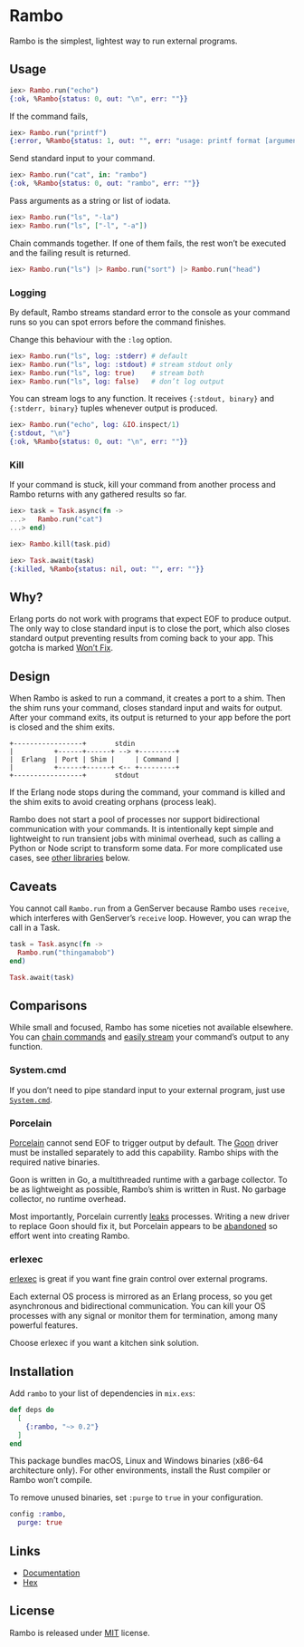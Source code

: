 # Rambo

Rambo is the simplest, lightest way to run external programs.

## Usage

```elixir
iex> Rambo.run("echo")
{:ok, %Rambo{status: 0, out: "\n", err: ""}}
```

If the command fails,

```elixir
iex> Rambo.run("printf")
{:error, %Rambo{status: 1, out: "", err: "usage: printf format [arguments ...]\n"}}
```

Send standard input to your command.

```elixir
iex> Rambo.run("cat", in: "rambo")
{:ok, %Rambo{status: 0, out: "rambo", err: ""}}
```

Pass arguments as a string or list of iodata.

```elixir
iex> Rambo.run("ls", "-la")
iex> Rambo.run("ls", ["-l", "-a"])
```

Chain commands together. If one of them fails, the rest won’t be executed and
the failing result is returned.

```elixir
iex> Rambo.run("ls") |> Rambo.run("sort") |> Rambo.run("head")
```

### Logging

By default, Rambo streams standard error to the console as your command runs so
you can spot errors before the command finishes.

Change this behaviour with the `:log` option.

```elixir
iex> Rambo.run("ls", log: :stderr) # default
iex> Rambo.run("ls", log: :stdout) # stream stdout only
iex> Rambo.run("ls", log: true)    # stream both
iex> Rambo.run("ls", log: false)   # don’t log output
```

You can stream logs to any function. It receives `{:stdout, binary}` and
`{:stderr, binary}` tuples whenever output is produced.

```elixir
iex> Rambo.run("echo", log: &IO.inspect/1)
{:stdout, "\n"}
{:ok, %Rambo{status: 0, out: "\n", err: ""}}
```

### Kill

If your command is stuck, kill your command from another process and Rambo
returns with any gathered results so far.

```elixir
iex> task = Task.async(fn ->
...>   Rambo.run("cat")
...> end)

iex> Rambo.kill(task.pid)

iex> Task.await(task)
{:killed, %Rambo{status: nil, out: "", err: ""}}
```

## Why?

Erlang ports do not work with programs that expect EOF to produce output. The
only way to close standard input is to close the port, which also closes
standard output preventing results from coming back to your app. This gotcha
is marked [Won’t Fix](https://bugs.erlang.org/browse/ERL-128).

## Design

When Rambo is asked to run a command, it creates a port to a shim. Then the shim
runs your command, closes standard input and waits for output. After your
command exits, its output is returned to your app before the port is closed and
the shim exits.

```
+-----------------+       stdin
|          +------+------+ --> +---------+
|  Erlang  | Port | Shim |     | Command |
|          +------+------+ <-- +---------+
+-----------------+       stdout
```

If the Erlang node stops during the command, your command is killed and the shim
exits to avoid creating orphans (process leak).

Rambo does not start a pool of processes nor support bidirectional communication
with your commands. It is intentionally kept simple and lightweight to run
transient jobs with minimal overhead, such as calling a Python or Node script to
transform some data. For more complicated use cases, see
[other libraries](#comparisons) below.

## Caveats

You cannot call `Rambo.run` from a GenServer because Rambo uses `receive`, which
interferes with GenServer’s `receive` loop. However, you can wrap the call in a
Task.

```elixir
task = Task.async(fn ->
  Rambo.run("thingamabob")
end)

Task.await(task)
```

## Comparisons

While small and focused, Rambo has some niceties not available elsewhere. You
can [chain commands](#usage) and [easily stream](#logging) your command’s output
to any function.

### System.cmd

If you don’t need to pipe standard input to your external program, just use
[`System.cmd`](https://hexdocs.pm/elixir/System.html#cmd/3).

### Porcelain

[Porcelain](https://github.com/alco/porcelain) cannot send EOF to trigger output
by default. The [Goon](https://github.com/alco/goon) driver must be installed
separately to add this capability. Rambo ships with the required native
binaries.

Goon is written in Go, a multithreaded runtime with a garbage collector. To be
as lightweight as possible, Rambo’s shim is written in Rust. No
garbage collector, no runtime overhead.

Most importantly, Porcelain currently [leaks](https://github.com/alco/porcelain/issues/13)
processes. Writing a new driver to replace Goon should fix it, but Porcelain
appears to be [abandoned](https://github.com/alco/porcelain/issues/50) so effort
went into creating Rambo.

### erlexec

[erlexec](https://github.com/saleyn/erlexec) is great if you want fine grain
control over external programs.

Each external OS process is mirrored as an Erlang process, so you get
asynchronous and bidirectional communication. You can kill your OS processes
with any signal or monitor them for termination, among many powerful features.

Choose erlexec if you want a kitchen sink solution.

## Installation

Add `rambo` to your list of dependencies in `mix.exs`:

```elixir
def deps do
  [
    {:rambo, "~> 0.2"}
  ]
end
```

This package bundles macOS, Linux and Windows binaries (x86-64 architecture
only). For other environments, install the Rust compiler or Rambo won’t compile.

To remove unused binaries, set `:purge` to `true` in your configuration.

```elixir
config :rambo,
  purge: true
```

## Links

- [Documentation](https://hexdocs.pm/rambo/Rambo.html)
- [Hex](https://hex.pm/packages/rambo)

## License

Rambo is released under [MIT](https://github.com/jayjun/rambo/blob/master/LICENSE.md)
license.
